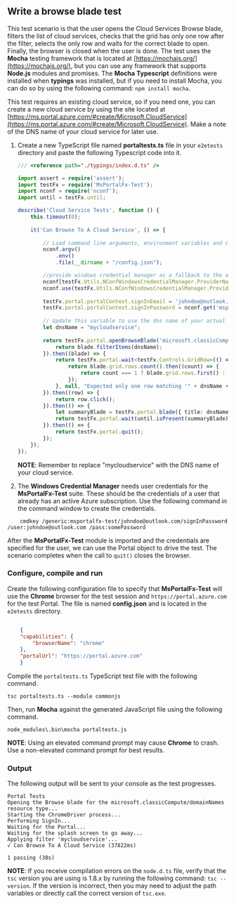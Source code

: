 
## Write a browse blade test

 This test scenario is that the user opens the Cloud Services Browse blade, filters the list of cloud services, checks that the grid has only one row after the filter, selects the only row and waits for the correct blade to open. Finally, the browser is closed when the user is done. The test uses the **Mocha** testing framework that is located at [https://mochajs.org/](https://mochajs.org/), but you can use any framework that supports **Node.js** modules and promises. The **Mocha** **Typescript** definitions were installed when **typings** was installed, but if you need to install Mocha, you can do so by using the following command: `npm install mocha`.

This test requires an existing cloud service, so if you need one, you can create a new cloud service by using the site located at [https://ms.portal.azure.com/#create/Microsoft.CloudService](https://ms.portal.azure.com/#create/Microsoft.CloudService). Make a note of the DNS name of your cloud service for later use.

1. Create a new TypeScript file named **portaltests.ts** file in your `e2etests` directory and paste the following Typescript code into it.

    ```ts
    /// <reference path="./typings/index.d.ts" />

    import assert = require('assert');
    import testFx = require('MsPortalFx-Test');
    import nconf = require('nconf');
    import until = testFx.until;

    describe('Cloud Service Tests', function () {
        this.timeout(0);
        
        it('Can Browse To A Cloud Service', () => {
            
            // Load command line arguments, environment variables and config.json into nconf
            nconf.argv()
                .env()
                .file(__dirname + "/config.json");

            //provide windows credential manager as a fallback to the above three
            nconf[testFx.Utils.NConfWindowsCredentialManager.ProviderName] = testFx.Utils.NConfWindowsCredentialManager;
            nconf.use(testFx.Utils.NConfWindowsCredentialManager.ProviderName);
        
            testFx.portal.portalContext.signInEmail = 'johndoe@outlook.com';
            testFx.portal.portalContext.signInPassword = nconf.get('msportalfx-test/johndoe@outlook.com/signInPassword');
            
            // Update this variable to use the dns name of your actual cloud service 
            let dnsName = "mycloudservice";
            
            return testFx.portal.openBrowseBlade('microsoft.classicCompute', 'domainNames', "Cloud services (classic)").then((blade) => {
                return blade.filterItems(dnsName);
            }).then((blade) => {
                return testFx.portal.wait<testFx.Controls.GridRow>(() => {
                    return blade.grid.rows.count().then((count) => {
                        return count === 1 ? blade.grid.rows.first() : null;
                    });
                }, null, "Expected only one row matching '" + dnsName + "'.");
            }).then((row) => {
                return row.click();			
            }).then(() => {            
                let summaryBlade = testFx.portal.blade({ title: dnsName + " - Production" });
                return testFx.portal.wait(until.isPresent(summaryBlade));
            }).then(() => {
                return testFx.portal.quit();
            });
        });
    });
    ```

    **NOTE**: Remember to replace "mycloudservice" with the DNS name of your cloud service.

1. The **Windows Credential Manager** needs user credentials for the  **MsPortalFx-Test** suite. These should be the credentials of a user that already has an active Azure subscription. Use the following command in the command window to create the credentials.

```
    cmdkey /generic:msportalfx-test/johndoe@outlook.com/signInPassword /user:johndoe@outlook.com /pass:somePassword
```

After the **MsPortalFx-Test** module is imported and the credentials are specified for the user, we can use the Portal object to drive the test. The scenario completes when the call to `quit()` closes the browser.

### Configure, compile and run

Create the following configuration file to specify that  **MsPortalFx-Test** will use the **Chrome** browser for the test session and `https://portal.azure.com` for the test Portal.  The file is named **config.json** and is located in the `e2etests` directory. 

```json

    {
    "capabilities": {
        "browserName": "chrome"
    },
    "portalUrl": "https://portal.azure.com"
    }

```	

Compile the `portaltests.ts` TypeScript test file with the following command.

`tsc portaltests.ts --module commonjs`

Then, run **Mocha** against the generated JavaScript file using the following command.

`node_modules\.bin\mocha portaltests.js`

**NOTE**: Using an elevated command prompt may cause **Chrome** to crash.  Use a non-elevated command prompt for best results.

### Output

The following output will be sent to your console as the test progresses.

```
Portal Tests
Opening the Browse blade for the microsoft.classicCompute/domainNames resource type...
Starting the ChromeDriver process...
Performing SignIn...
Waiting for the Portal...
Waiting for the splash screen to go away...
Applying filter 'mycloudservice'...
√ Can Browse To A Cloud Service (37822ms)	

1 passing (38s)
```

**NOTE**: If you receive compilation errors on the `node.d.ts` file, verify that the `tsc` version you are using is 1.8.x by running the following command: `tsc --version`. If the version is incorrect, then you may need to adjust the path variables or directly call the correct version of `tsc.exe`.  

